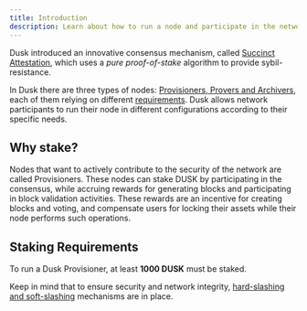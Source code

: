 ```yaml
---
title: Introduction
description: Learn about how to run a node and participate in the network.
---
```


Dusk introduced an innovative consensus mechanism, called [Succinct Attestation](/learn/deep-dive/succinct-attestation), which uses a *pure proof-of-stake* algorithm to provide sybil-resistance.

In Dusk there are three types of nodes: [Provisioners, Provers and Archivers](/operator/introduction/node_types), each of them relying on different [requirements](/operator/introduction/requirements). Dusk allows network participants to run their node in different configurations according to their specific needs.

## Why stake?

Nodes that want to actively contribute to the security of the network are called Provisioners. These nodes can stake DUSK by participating in the consensus, while accruing rewards for generating blocks and participating in block validation activities. These rewards are an incentive for creating blocks and voting, and compensate users for locking their assets while their node performs such operations.

## Staking Requirements

To run a Dusk Provisioner, at least **1000 DUSK** must be staked.

Keep in mind that to ensure security and network integrity, [hard-slashing and soft-slashing](/operator/introduction/slashing) mechanisms are in place.
